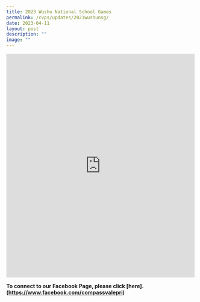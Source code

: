```yaml
---
title: 2023 Wushu National School Games
permalink: /cvps/updates/2023wushunsg/
date: 2023-04-11
layout: post
description: ""
image: ""
---
```

<iframe allow="autoplay; clipboard-write; encrypted-media; picture-in-picture; web-share" allowfullscreen="true" frameborder="0" scrolling="no" style="border:none;overflow:hidden" height="594" width="500" src="https://www.facebook.com/plugins/post.php?href=https%3A%2F%2Fwww.facebook.com%2Fcompassvalepri%2Fposts%2Fpfbid02F2KF7r4XvMGx49je3cRk4pJe5VpEFPFN87LdVLv5Ce4aK3WmzRWSFvK7Lu4dM1CFl&amp;show_text=true&amp;width=500"></iframe>
<br>

**To connect to our Facebook Page, please click [here].(https://www.facebook.com/compassvalepri)**